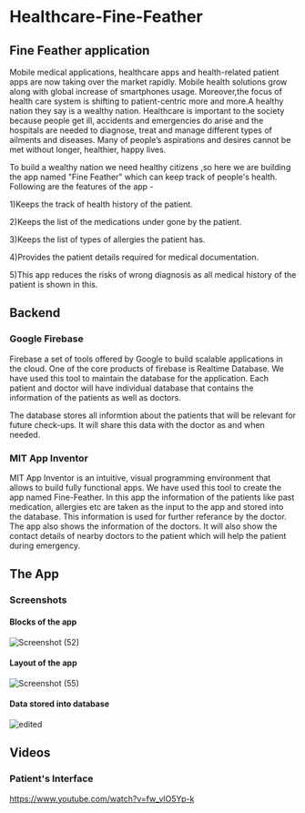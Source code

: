 # Healthcare-Fine-Feather
## Fine Feather application
Mobile medical applications, healthcare apps and health-related patient apps are now taking over the market rapidly. Mobile health solutions grow along with global increase of smartphones usage. Moreover,the focus of health care system is shifting to patient-centric more and more.A healthy nation they say is a wealthy nation. Healthcare is important to the society because people get ill, accidents and emergencies do arise and the hospitals are needed to diagnose, treat and manage different types of ailments and diseases. Many of people’s aspirations and desires cannot be met without longer, healthier, happy lives. 

To build a wealthy nation we need healthy citizens ,so here we are building the app named "Fine Feather" which can keep track of people's health. Following are the features of the app -

1)Keeps the track of health history of the patient.

2)Keeps the list of the medications under gone by the patient.

3)Keeps the list of types of allergies the patient has.

4)Provides the patient details required for medical documentation.

5)This app reduces the risks of wrong diagnosis as all medical history of the patient is shown in this.

## Backend
### Google Firebase
Firebase a set of tools offered by Google to build scalable applications in the cloud. One of the core products of firebase is Realtime Database. We have used this tool to maintain the database for the application. Each patient and doctor will have individual database that contains the information of the patients as well as doctors.

The database stores all informtion about the patients that will be relevant for future check-ups. It will share this data with the doctor as and when needed.
### MIT App Inventor
MIT App Inventor is an intuitive, visual programming environment that allows to build fully functional apps. We have used this tool to create the app named Fine-Feather. In this app the information of the patients like past medication, allergies etc are taken as the input to the app and stored into the database. This information is used for further referance by the doctor. The app also shows the information of the doctors. It will also show the contact details of nearby doctors to the patient which will help the patient during emergency.


## The App

### Screenshots

#### Blocks of the app

![Screenshot (52)](https://user-images.githubusercontent.com/62421629/77229444-04616b00-6bb4-11ea-8db7-de106f44ddc6.png)


#### Layout of the app
![Screenshot (55)](https://user-images.githubusercontent.com/62421629/77229514-7934a500-6bb4-11ea-9e81-56337ed0d8cb.png)


#### Data stored into database
![edited](https://user-images.githubusercontent.com/62421629/77229453-1e02b280-6bb4-11ea-8fa3-3999bd1faade.png)


## Videos

### Patient's Interface
https://www.youtube.com/watch?v=fw_vlO5Yp-k
